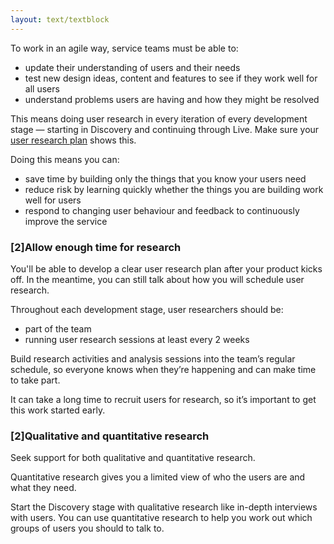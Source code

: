 ```yaml
---
layout: text/textblock
---
```


To work in an agile way, service teams must be able to:
- update their understanding of users and their needs
- test new design ideas, content and features to see if they work well for all users
- understand problems users are having and how they might be resolved

This means doing user research in every iteration of every development stage — starting in Discovery and continuing through Live. Make sure your [user research plan](/user-research/planning-user-research/) shows this.

Doing this means you can:
- save time by building only the things that you know your users need
- reduce risk by learning quickly whether the things you are building work well for users
- respond to changing user behaviour and feedback to continuously improve the service

### [2]Allow enough time for research
You'll be able to develop a clear user research plan after your product kicks off. In the meantime, you can still talk about how you will schedule user research.

Throughout each development stage, user researchers should be:
- part of the team
- running user research sessions at least every 2 weeks

Build research activities and analysis sessions into the team’s regular schedule, so everyone knows when they’re happening and can make time to take part.

It can take a long time to recruit users for research, so it’s important to get this work started early.

### [2]Qualitative and quantitative research

Seek support for both qualitative and quantitative research.

Quantitative research gives you a limited view of who the users are and what they need.

Start the Discovery stage with qualitative research like in-depth interviews with users. You can use quantitative research to help you work out which groups of users you should to talk to.
